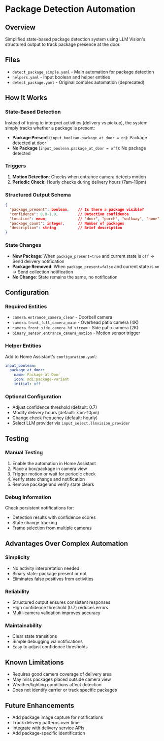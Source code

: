 # Package Detection Automation

## Overview
Simplified state-based package detection system using LLM Vision's structured output to track package presence at the door.

## Files
- `detect_package_simple.yaml` - Main automation for package detection
- `helpers.yaml` - Input boolean and helper entities
- `detect_package.yaml` - Original complex automation (deprecated)

## How It Works

### State-Based Detection
Instead of trying to interpret activities (delivery vs pickup), the system simply tracks whether a package is present:
- **Package Present** (`input_boolean.package_at_door = on`): Package detected at door
- **No Package** (`input_boolean.package_at_door = off`): No package detected

### Triggers
1. **Motion Detection**: Checks when entrance camera detects motion
2. **Periodic Check**: Hourly checks during delivery hours (7am-10pm)

### Structured Output Schema
```json
{
  "package_present": boolean,    // Is there a package visible?
  "confidence": 0.0-1.0,         // Detection confidence
  "location": enum,              // "door", "porch", "walkway", "none"
  "package_count": integer,      // Number of packages
  "description": string          // Brief description
}
```

### State Changes
- **New Package**: When `package_present=true` and current state is `off` → Send delivery notification
- **Package Removed**: When `package_present=false` and current state is `on` → Send collection notification
- **No Change**: State remains the same, no notification

## Configuration

### Required Entities
- `camera.entrance_camera_clear` - Doorbell camera
- `camera.front_full_camera_main` - Overhead patio camera (4K)
- `camera.front_side_camera_hd_stream` - Side patio camera (2K)
- `binary_sensor.entrance_camera_motion` - Motion sensor trigger

### Helper Entities
Add to Home Assistant's `configuration.yaml`:
```yaml
input_boolean:
  package_at_door:
    name: Package at Door
    icon: mdi:package-variant
    initial: off
```

### Optional Configuration
- Adjust confidence threshold (default: 0.7)
- Modify delivery hours (default: 7am-10pm)
- Change check frequency (default: hourly)
- Select LLM provider via `input_select.llmvision_provider`

## Testing

### Manual Testing
1. Enable the automation in Home Assistant
2. Place a box/package in camera view
3. Trigger motion or wait for periodic check
4. Verify state change and notification
5. Remove package and verify state clears

### Debug Information
Check persistent notifications for:
- Detection results with confidence scores
- State change tracking
- Frame selection from multiple cameras

## Advantages Over Complex Automation

### Simplicity
- No activity interpretation needed
- Binary state: package present or not
- Eliminates false positives from activities

### Reliability
- Structured output ensures consistent responses
- High confidence threshold (0.7) reduces errors
- Multi-camera validation improves accuracy

### Maintainability
- Clear state transitions
- Simple debugging via notifications
- Easy to adjust confidence thresholds

## Known Limitations
- Requires good camera coverage of delivery area
- May miss packages placed outside camera view
- Weather/lighting conditions affect detection
- Does not identify carrier or track specific packages

## Future Enhancements
- Add package image capture for notifications
- Track delivery patterns over time
- Integrate with delivery service APIs
- Add package-specific identification